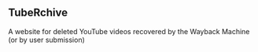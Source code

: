 ## TubeRchive

A website for deleted YouTube videos recovered by the Wayback Machine (or by user submission)
